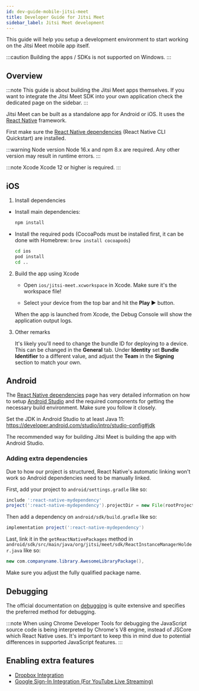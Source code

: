 ```yaml
---
id: dev-guide-mobile-jitsi-meet
title: Developer Guide for Jitsi Meet
sidebar_label: Jitsi Meet development
---
```


This guide will help you setup a development environment to start working on the Jitsi Meet mobile app itself.

:::caution
Building the apps / SDKs is not supported on Windows.
:::

## Overview

:::note
This guide is about building the Jitsi Meet apps themselves. If you want to integrate the Jitsi Meet SDK into your own application check the dedicated page on the sidebar.
:::

Jitsi Meet can be built as a standalone app for Android or iOS. It uses the
[React Native] framework.

First make sure the [React Native dependencies] (React Native CLI Quickstart) are installed.

:::warning Node version
Node 16.x and npm 8.x are required. Any other version may result in runtime errors.
:::

:::note Xcode
Xcode 12 or higher is required.
:::

## iOS

1. Install dependencies

  - Install main dependencies:

    ```bash
    npm install
    ```

  - Install the required pods (CocoaPods must be installed first, it can
    be done with Homebrew: `brew install cocoapods`)

    ```bash
    cd ios
    pod install
    cd ..
    ```

2. Build the app using Xcode

    - Open `ios/jitsi-meet.xcworkspace` in Xcode. Make sure it's the workspace
      file!

    - Select your device from the top bar and hit the **Play ▶️** button.

    When the app is launched from Xcode, the Debug Console will show the application output
    logs.

3. Other remarks

    It's likely you'll need to change the bundle ID for deploying to a device.
    This can be changed in the **General** tab. Under **Identity** set
    **Bundle Identifier** to a different value, and adjust the **Team** in the
    **Signing** section to match your own.


## Android

The [React Native dependencies] page has very detailed information on how to
setup [Android Studio] and the required components for getting the necessary
build environment. Make sure you follow it closely.

Set the JDK in Android Studio to at least Java 11: https://developer.android.com/studio/intro/studio-config#jdk

The recommended way for building Jitsi Meet is building the app with Android Studio.

### Adding extra dependencies

Due to how our project is structured, React Native's automatic linking won't work so Android dependencies need to be manually linked.

First, add your project to `android/settings.gradle` like so:

```gradle title="android/settings.gradle"
include ':react-native-mydependency'
project(':react-native-mydependency').projectDir = new File(rootProject.projectDir, '../node_modules/@somenamespace/react-native-mydependency/android')
```

Then add a dependency on `android/sdk/build.gradle` like so:

```gradle title="android/sdk/build.gradle"
implementation project(':react-native-mydependency')
```

Last, link it in the `getReactNativePackages` method in `android/sdk/src/main/java/org/jitsi/meet/sdk/ReactInstanceManagerHolder.java` like so:

```java title="android/sdk/src/main/java/org/jitsi/meet/sdk/ReactInstanceManagerHolder.java"
new com.companyname.library.AwesomeLibraryPackage(),
```

Make sure you adjust the fully qualified package name.

## Debugging

The official documentation on [debugging] is quite extensive and specifies the
preferred method for debugging.

:::note
When using Chrome Developer Tools for debugging the JavaScript source
code is being interpreted by Chrome's V8 engine, instead of JSCore which React
Native uses. It's important to keep this in mind due to potential differences in
supported JavaScript features.
:::

## Enabling extra features

- [Dropbox Integration](mobile-dropbox.md)
- [Google Sign-In Integration (For YouTube Live Streaming)](mobile-google-auth.md)

[Android Studio]: https://developer.android.com/studio/index.html
[debugging]: https://facebook.github.io/react-native/docs/debugging/
[React Native]: https://facebook.github.io/react-native/
[React Native dependencies]: https://reactnative.dev/docs/environment-setup

